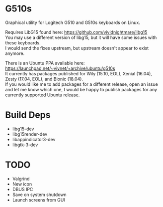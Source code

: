 # G510s
Graphical utility for Logitech G510 and G510s keyboards on Linux.

Requires LibG15 found here: https://github.com/vividnightmare/libg15  
You may use a different version of libg15, but it will have some issues with these keyboards.  
I would send the fixes upstream, but upstream doesn't appear to exist anymore.

There is an Ubuntu PPA available here: https://launchpad.net/~vivnet/+archive/ubuntu/g510s  
It currently has packages published for Wily (15.10, EOL), Xenial (16.04), Zesty (17.04, EOL), and Bionic (18.04).  
If you would like me to add packages for a different release, open an issue and let me know which one, I would be happy to publish packages for any currently supported Ubuntu release.

# Build Deps
  * libg15-dev
  * libg15render-dev
  * libappindicator3-dev
  * libgtk-3-dev

# TODO
  * Valgrind
  * New icon
  * DBUS IPC
  * Save on system shutdown
  * Launch screens from GUI
